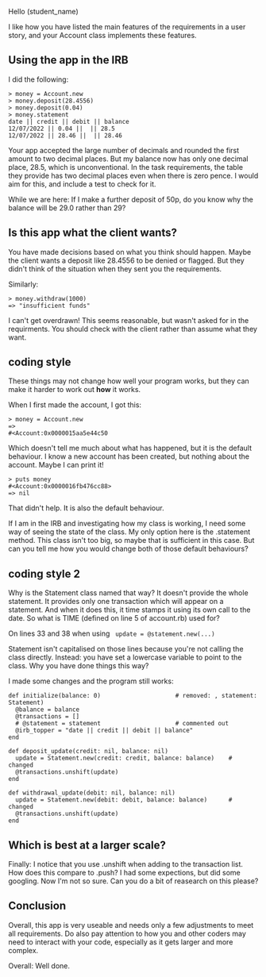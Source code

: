Hello (student_name)

I like how you have listed the main features of the requirements in a user story, and your Account class implements these features.

## Using the app in the IRB

I did the following:
```
> money = Account.new
> money.deposit(28.4556)
> money.deposit(0.04)
> money.statement
date || credit || debit || balance
12/07/2022 || 0.04 ||  || 28.5
12/07/2022 || 28.46 ||  || 28.46
```

Your app accepted the large number of decimals and rounded the first amount to two decimal places. But my balance now has only one decimal place, 28.5, which is unconventional. In the task requirements, the table they provide has two decimal places even when there is zero pence. I would aim for this, and include a test to check for it.

While we are here: If I make a further deposit of 50p, do you know why the balance will be 29.0 rather than 29? 

## Is this app what the client wants?

You have made decisions based on what you think should happen. Maybe the client wants a deposit like 28.4556 to be denied or flagged. But they didn't think of the situation when they sent you the requirements. 

Similarly:
```
> money.withdraw(1000)
=> "insufficient funds"
```

I can't get overdrawn! This seems reasonable, but wasn't asked for in the requirments. You should check with the client rather than assume what they want.

## coding style

These things may not change how well your program works, but they can make it harder to work out **how** it works.

When I first made the account, I got this:
```
> money = Account.new
=>
#<Account:0x0000015aa5e44c50
```
Which doesn't tell me much about what has happened, but it is the default behaviour. I know a new account has been created, but nothing about the account. Maybe I can print it!
```
> puts money
#<Account:0x0000016fb476cc88>
=> nil
```
That didn't help. It is also the default behaviour.

If I am in the IRB and investigating how my class is working, I need some way of seeing the state of the class. My only option here is the .statement method. This class isn't too big, so maybe that is sufficient in this case. But can you tell me how you would change both of those default behaviours?

## coding style 2
Why is the Statement class named that way? It doesn't provide the whole statement. It provides only one transaction which will appear on a statement. 
And when it does this, it time stamps it using its own call to the date. So what is TIME (defined on line 5 of account.rb) used for? 

On lines 33 and 38 when using ``` update = @statement.new(...)```

Statement isn't capitalised on those lines because you're not calling the class directly. Instead: you have set a lowercase variable to point to the class. Why you have done things this way? 

I made some changes and the program still works:

```
def initialize(balance: 0)                     # removed: , statement: Statement)
  @balance = balance
  @transactions = []
  # @statement = statement                     # commented out
  @irb_topper = "date || credit || debit || balance"
end

def deposit_update(credit: nil, balance: nil)
  update = Statement.new(credit: credit, balance: balance)    # changed
  @transactions.unshift(update)
end

def withdrawal_update(debit: nil, balance: nil)
  update = Statement.new(debit: debit, balance: balance)      # changed
  @transactions.unshift(update)
end
```

## Which is best at a larger scale?
Finally: I notice that you use .unshift when adding to the transaction list. How does this compare to .push? I had some expections, but did some googling. Now I'm not so sure. Can you do a bit of reasearch on this please?

## Conclusion
Overall, this app is very useable and needs only a few adjustments to meet all requirements. Do also pay attention to how you and other coders may need to interact with your code, especially as it gets larger and more complex.

Overall: Well done.
